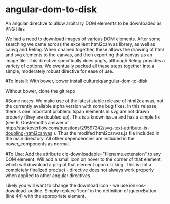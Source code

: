 # angular-dom-to-disk
An angular directive to allow arbitrary DOM elements to be downloaded as PNG files

We had a need to download images of various DOM elements.  After some searching we came across the excellent html2canvas library, as well as canvg and ReImg.  When chained together, these allows the drawing of html and svg elements to the canvas, and then exporting that canvas as an image file.  This directive specifically does png's, although ReImg provides a variety of options.  We eventually packed all these steps together into a simple, moderately robust directive for ease of use.


#To Install:
With bower, bower install cultureiq/angular-dom-to-disk

Without bower, clone the git repo

#Some notes:
We make use of the latest stable release of html2canvas, not the currently available alpha version with some bug fixes.  In this release, there is one important problem: tspan elements in svg are not drawn properly (they are doubled up).  This is a known issue and has a simple fix (see R.  Oosterholt's answer at http://stackoverflow.com/questions/29597242/svg-text-attribute-is-doubling-html2canvas ).  Thus the modifed html2canvas.js file included in the main directory.  All other dependencies are included in the bower_components as normal.

#To Use:
Add the attribute ciq-downloadable="filename.extension" to any DOM element.  Will add a small icon on hover to the corner of that element, which will download a png of that element upon clicking.  This is not a completely finalized product - directive does not always work properly when applied to other angular directives.

Likely you will want to change the download icon - we use ion-ios-download-outline.  Simply replace 'Icon' in the definition of jqueryButton (line 44) with the appropriate element.
